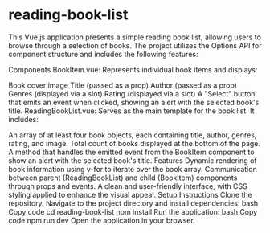 # reading-book-list

This Vue.js application presents a simple reading book list, allowing users to browse through a selection of books. The project utilizes the Options API for component structure and includes the following features:

Components
BookItem.vue: Represents individual book items and displays:

Book cover image
Title (passed as a prop)
Author (passed as a prop)
Genres (displayed via a slot)
Rating (displayed via a slot)
A "Select" button that emits an event when clicked, showing an alert with the selected book's title.
ReadingBookList.vue: Serves as the main template for the book list. It includes:

An array of at least four book objects, each containing title, author, genres, rating, and image.
Total count of books displayed at the bottom of the page.
A method that handles the emitted event from the BookItem component to show an alert with the selected book's title.
Features
Dynamic rendering of book information using v-for to iterate over the book array.
Communication between parent (ReadingBookList) and child (BookItem) components through props and events.
A clean and user-friendly interface, with CSS styling applied to enhance the visual appeal.
Setup Instructions
Clone the repository.
Navigate to the project directory and install dependencies:
bash
Copy code
cd reading-book-list
npm install
Run the application:
bash
Copy code
npm run dev
Open the application in your browser.
